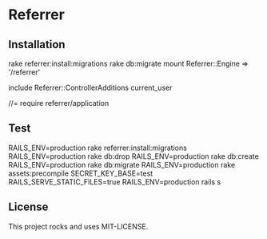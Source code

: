 # Referrer

## Installation

rake referrer:install:migrations
rake db:migrate
mount Referrer::Engine => '/referrer'

include Referrer::ControllerAdditions
current_user

//= require referrer/application

## Test
RAILS_ENV=production rake referrer:install:migrations
RAILS_ENV=production rake db:drop
RAILS_ENV=production rake db:create
RAILS_ENV=production rake db:migrate
RAILS_ENV=production rake assets:precompile
SECRET_KEY_BASE=test RAILS_SERVE_STATIC_FILES=true RAILS_ENV=production rails s

## License

This project rocks and uses MIT-LICENSE.